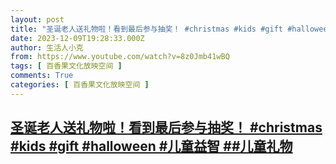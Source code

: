 ```yaml
---
layout: post
title: "圣诞老人送礼物啦！看到最后参与抽奖！ #christmas #kids #gift #halloween #儿童益智 ##儿童礼物"
date: 2023-12-09T19:28:33.000Z
author: 生活人小克
from: https://www.youtube.com/watch?v=8z0Jmb41wBQ
tags: [ 百香果文化放映空间 ]
comments: True
categories: [ 百香果文化放映空间 ]
---
```

<!--1702150113000-->
[圣诞老人送礼物啦！看到最后参与抽奖！ #christmas #kids #gift #halloween #儿童益智 ##儿童礼物](https://www.youtube.com/watch?v=8z0Jmb41wBQ)
------

<div>

</div>
